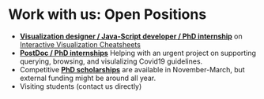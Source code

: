 # Work with us: Open Positions

* __[Visualization designer / Java-Script developer / PhD internship](jobs-cheatsheets.html)__ on [Interactive Visualization Cheatsheets](http://visualizationcheatsheets.github.io)
* __[PostDoc / PhD internships](jobs-covid19guidelines.html)__ Helping with an urgent project on supporting querying, browsing, and visulalizing Covid19 guidelines.
* Competitive __[PhD scholarships](phd-edinburgh.html)__ are available in November-March, but external funding might be around all year. 
* Visiting students (contact us directly)
<!--
* [Graphic designer / Javascript developer](job-cheatsheets.html) for creating visualization cheat sheets (http://visualinteractivedata.github.io). 
-->
